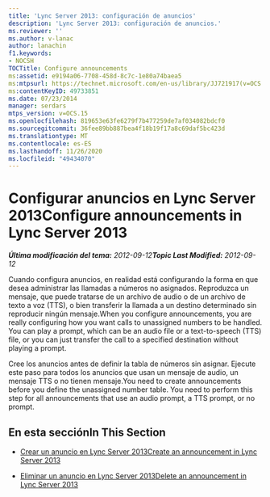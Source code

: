```yaml
---
title: 'Lync Server 2013: configuración de anuncios'
description: 'Lync Server 2013: configuración de anuncios.'
ms.reviewer: ''
ms.author: v-lanac
author: lanachin
f1.keywords:
- NOCSH
TOCTitle: Configure announcements
ms:assetid: e9194a06-7708-458d-8c7c-1e80a74baea5
ms:mtpsurl: https://technet.microsoft.com/en-us/library/JJ721917(v=OCS.15)
ms:contentKeyID: 49733851
ms.date: 07/23/2014
manager: serdars
mtps_version: v=OCS.15
ms.openlocfilehash: 819653e63fe6279f7b477259de7af034082bdcf0
ms.sourcegitcommit: 36fee89bb887bea4f18b19f17a8c69daf5bc423d
ms.translationtype: MT
ms.contentlocale: es-ES
ms.lasthandoff: 11/26/2020
ms.locfileid: "49434070"
---
```

# <a name="configure-announcements-in-lync-server-2013"></a><span data-ttu-id="76963-103">Configurar anuncios en Lync Server 2013</span><span class="sxs-lookup"><span data-stu-id="76963-103">Configure announcements in Lync Server 2013</span></span>

<div data-xmlns="http://www.w3.org/1999/xhtml">

<div class="topic" data-xmlns="http://www.w3.org/1999/xhtml" data-msxsl="urn:schemas-microsoft-com:xslt" data-cs="https://msdn.microsoft.com/">

<div data-asp="https://msdn2.microsoft.com/asp">



</div>

<div id="mainSection">

<div id="mainBody"><span data-ttu-id="76963-104">

<span> </span></span><span class="sxs-lookup"><span data-stu-id="76963-104">

<span> </span></span></span>

<span data-ttu-id="76963-105">_**Última modificación del tema:** 2012-09-12_</span><span class="sxs-lookup"><span data-stu-id="76963-105">_**Topic Last Modified:** 2012-09-12_</span></span>

<span data-ttu-id="76963-p101">Cuando configura anuncios, en realidad está configurando la forma en que desea administrar las llamadas a números no asignados. Reproduzca un mensaje, que puede tratarse de un archivo de audio o de un archivo de texto a voz (TTS), o bien transferir la llamada a un destino determinado sin reproducir ningún mensaje.</span><span class="sxs-lookup"><span data-stu-id="76963-p101">When you configure announcements, you are really configuring how you want calls to unassigned numbers to be handled. You can play a prompt, which can be an audio file or a text-to-speech (TTS) file, or you can just transfer the call to a specified destination without playing a prompt.</span></span>

<span data-ttu-id="76963-p102">Cree los anuncios antes de definir la tabla de números sin asignar. Ejecute este paso para todos los anuncios que usan un mensaje de audio, un mensaje TTS o no tienen mensaje.</span><span class="sxs-lookup"><span data-stu-id="76963-p102">You need to create announcements before you define the unassigned number table. You need to perform this step for all announcements that use an audio prompt, a TTS prompt, or no prompt.</span></span>

<div>

## <a name="in-this-section"></a><span data-ttu-id="76963-110">En esta sección</span><span class="sxs-lookup"><span data-stu-id="76963-110">In This Section</span></span>

  - [<span data-ttu-id="76963-111">Crear un anuncio en Lync Server 2013</span><span class="sxs-lookup"><span data-stu-id="76963-111">Create an announcement in Lync Server 2013</span></span>](lync-server-2013-create-an-announcement.md)

  - [<span data-ttu-id="76963-112">Eliminar un anuncio en Lync Server 2013</span><span class="sxs-lookup"><span data-stu-id="76963-112">Delete an announcement in Lync Server 2013</span></span>](lync-server-2013-delete-an-announcement.md)

<span data-ttu-id="76963-113"></div>

</div>

<span> </span>

</div>

</div>

</span><span class="sxs-lookup"><span data-stu-id="76963-113"></div>

</div>

<span> </span>

</div>

</div>

</span></span></div>

